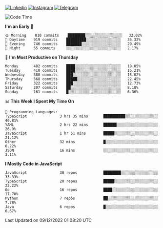 [![Linkedin](https://img.shields.io/badge/-Archie-blue?style=flat-square&labelColor=gray&logo=Linkedin&logoColor=white&link=https://www.linkedin.com/in/archisdi)](https://www.linkedin.com/in/archisdi)
[![Instagram](https://img.shields.io/badge/-@archisdi-orange?style=flat-square&labelColor=gray&logo=Instagram&logoColor=white&link=https://www.instagram.com/archisdi)](https://www.instagram.com/archisdi)
[![Telegram](https://img.shields.io/badge/-aai-informational?style=flat-square&labelColor=gray&logo=telegram&logoColor=white&link=https://t.me/archisdi)](https://t.me/archisdi)

<!--START_SECTION:waka-->
![Code Time](http://img.shields.io/badge/Code%20Time-1%2C866%20hrs%2030%20mins-blue)

**I'm an Early 🐤** 

```text
🌞 Morning    810 commits    ████████░░░░░░░░░░░░░░░░░   32.02% 
🌆 Daytime    919 commits    █████████░░░░░░░░░░░░░░░░   36.32% 
🌃 Evening    746 commits    ███████░░░░░░░░░░░░░░░░░░   29.49% 
🌙 Night      55 commits     ░░░░░░░░░░░░░░░░░░░░░░░░░   2.17%

```
📅 **I'm Most Productive on Thursday** 

```text
Monday       482 commits    ████░░░░░░░░░░░░░░░░░░░░░   19.05% 
Tuesday      410 commits    ████░░░░░░░░░░░░░░░░░░░░░   16.21% 
Wednesday    380 commits    ███░░░░░░░░░░░░░░░░░░░░░░   15.02% 
Thursday     568 commits    █████░░░░░░░░░░░░░░░░░░░░   22.45% 
Friday       322 commits    ███░░░░░░░░░░░░░░░░░░░░░░   12.73% 
Saturday     207 commits    ██░░░░░░░░░░░░░░░░░░░░░░░   8.18% 
Sunday       161 commits    █░░░░░░░░░░░░░░░░░░░░░░░░   6.36%

```


📊 **This Week I Spent My Time On** 

```text
💬 Programming Languages: 
TypeScript               3 hrs 35 mins       ██████████░░░░░░░░░░░░░░░   40.81% 
YAML                     2 hrs 22 mins       ██████░░░░░░░░░░░░░░░░░░░   26.9% 
JavaScript               1 hr 51 mins        █████░░░░░░░░░░░░░░░░░░░░   21.12% 
Other                    32 mins             █░░░░░░░░░░░░░░░░░░░░░░░░   6.22% 
JSON                     16 mins             ░░░░░░░░░░░░░░░░░░░░░░░░░   3.11%

```

**I Mostly Code in JavaScript** 

```text
JavaScript               30 repos            ████████░░░░░░░░░░░░░░░░░   33.33% 
TypeScript               20 repos            █████░░░░░░░░░░░░░░░░░░░░   22.22% 
Go                       16 repos            ████░░░░░░░░░░░░░░░░░░░░░   17.78% 
Python                   7 repos             ██░░░░░░░░░░░░░░░░░░░░░░░   7.78% 
Java                     6 repos             █░░░░░░░░░░░░░░░░░░░░░░░░   6.67%

```



 Last Updated on 09/12/2022 01:08:20 UTC
<!--END_SECTION:waka-->